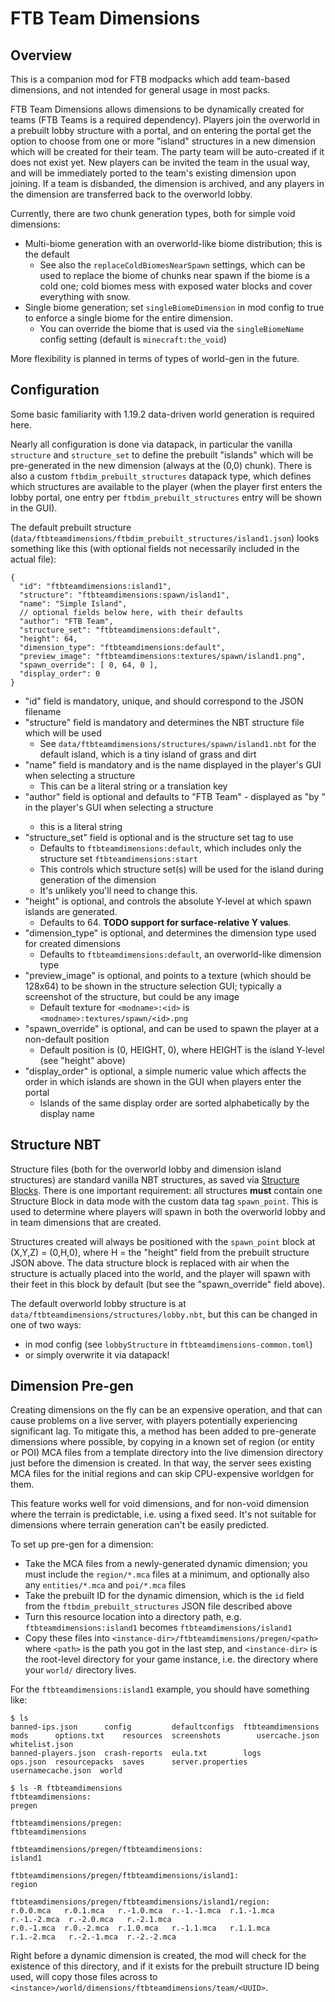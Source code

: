 # FTB Team Dimensions

## Overview

This is a companion mod for FTB modpacks which add team-based dimensions, and not intended for general usage in
most packs.

FTB Team Dimensions allows dimensions to be dynamically created for teams (FTB Teams is a required dependency).
Players join the overworld in a prebuilt lobby structure with a portal, and on entering the portal get the option
to choose from one or more "island" structures in a new dimension which will be created for their team. The party team
will be auto-created if it does not exist yet. New players can be invited the team in the usual way, and will be
immediately ported to the team's existing dimension upon joining. If a team is disbanded, the dimension is archived,
and any players in the dimension are transferred back to the overworld lobby.

Currently, there are two chunk generation types, both for simple void dimensions:

* Multi-biome generation with an overworld-like biome distribution; this is the default
  * See also the `replaceColdBiomesNearSpawn` settings, which can be used to replace the biome of chunks near spawn if the biome is a cold one; cold biomes mess with exposed water blocks and cover everything with snow.
* Single biome generation; set `singleBiomeDimension` in mod config to true to enforce a single biome for the entire dimension.
  * You can override the biome that is used via the `singleBiomeName` config setting (default is `minecraft:the_void`)

More flexibility is planned in terms of types of world-gen in the future.

## Configuration

Some basic familiarity with 1.19.2 data-driven world generation is required here.

Nearly all configuration is done via datapack, in particular the vanilla `structure` and `structure_set` to define the
prebuilt "islands" which will be pre-generated in the new dimension (always at the (0,0) chunk).  There is also a custom
`ftbdim_prebuilt_structures` datapack type, which defines which structures are available to the player (when the player
first enters the lobby portal, one entry per `ftbdim_prebuilt_structures` entry will be shown in the GUI).

The default prebuilt structure (`data/ftbteamdimensions/ftbdim_prebuilt_structures/island1.json`) looks something like this (with optional
fields not necessarily included in the actual file):

```json5
{
  "id": "ftbteamdimensions:island1",
  "structure": "ftbteamdimensions:spawn/island1",
  "name": "Simple Island",
  // optional fields below here, with their defaults
  "author": "FTB Team",
  "structure_set": "ftbteamdimensions:default",
  "height": 64,
  "dimension_type": "ftbteamdimensions:default",
  "preview_image": "ftbteamdimensions:textures/spawn/island1.png",
  "spawn_override": [ 0, 64, 0 ],
  "display_order": 0
}
```

* "id" field is mandatory, unique, and should correspond to the JSON filename
* "structure" field is mandatory and determines the NBT structure file which will be used
  * See `data/ftbteamdimensions/structures/spawn/island1.nbt` for the default island, which is a tiny island of grass and dirt
* "name" field is mandatory and is the name displayed in the player's GUI when selecting a structure
  * This can be a literal string or a translation key
* "author" field is optional and defaults to "FTB Team" - displayed as "by <author>" in the player's GUI when selecting a structure
  * this is a literal string
* "structure_set" field is optional and is the structure set tag to use
  * Defaults to `ftbteamdimensions:default`, which includes only the structure set `ftbteamdimensions:start`
  * This controls which structure set(s) will be used for the island during generation of the dimension
  * It's unlikely you'll need to change this.
* "height" is optional, and controls the absolute Y-level at which spawn islands are generated.
  * Defaults to 64. **TODO support for surface-relative Y values**.
* "dimension_type" is optional, and determines the dimension type used for created dimensions
  * Defaults to `ftbteamdimensions:default`, an overworld-like dimension type
* "preview_image" is optional, and points to a texture (which should be 128x64) to be shown in the structure selection GUI; typically a screenshot of the structure, but could be any image
  * Default texture for `<modname>:<id>` is `<modname>:textures/spawn/<id>.png`
* "spawn_override" is optional, and can be used to spawn the player at a non-default position
  * Default position is (0, HEIGHT, 0), where HEIGHT is the island Y-level (see "height" above)
* "display_order" is optional, a simple numeric value which affects the order in which islands are shown in the GUI when players enter the portal
  * Islands of the same display order are sorted alphabetically by the display name

## Structure NBT

Structure files (both for the overworld lobby and dimension island structures) are standard vanilla NBT structures, as saved
via [Structure Blocks](https://minecraft.fandom.com/wiki/Structure_Block).
There is one important requirement: all structures **must** contain one Structure Block in data mode with the custom data 
tag `spawn_point`. This is used to determine where players will spawn in both the overworld lobby and in team dimensions
that are created.

Structures created will always be positioned with the `spawn_point` block at (X,Y,Z) = (0,H,0), where H = the "height" 
field from the prebuilt structure JSON above. The data structure block is replaced with air when the structure is
actually placed into the world, and the player will spawn with their feet in this block by default (but see the
"spawn_override" field above).

The default overworld lobby structure is at `data/ftbteamdimensions/structures/lobby.nbt`, but this can be changed 
in one of two ways:
* in mod config (see `lobbyStructure` in `ftbteamdimensions-common.toml`)
* or simply overwrite it via datapack!

## Dimension Pre-gen

Creating dimensions on the fly can be an expensive operation, and that can cause problems on a live server, with players
potentially experiencing significant lag. To mitigate this, a method has been added to pre-generate dimensions where 
possible, by copying in a known set of region (or entity or POI) MCA files from a template directory into the live
dimension directory just before the dimension is created. In that way, the server sees existing MCA files for the
initial regions and can skip CPU-expensive worldgen for them.

This feature works well for void dimensions, and for non-void dimension where the terrain is predictable, i.e. using
a fixed seed. It's not suitable for dimensions where terrain generation can't be easily predicted.

To set up pre-gen for a dimension:
* Take the MCA files from a newly-generated dynamic dimension; you must include the `region/*.mca` files at a minimum, and optionally also any `entities/*.mca` and `poi/*.mca` files
* Take the prebuilt ID for the dynamic dimension, which is the `id` field from the `ftbdim_prebuilt_structures` JSON file described above
* Turn this resource location into a directory path, e.g. `ftbteamdimensions:island1` becomes `ftbteamdimensions/island1`
* Copy these files into `<instance-dir>/ftbteamdimensions/pregen/<path>` where `<path>` is the path you got in the last step, and `<instance-dir>` is the root-level directory for your game instance, i.e. the directory where your `world/` directory lives.

For the `ftbteamdimensions:island1` example, you should have something like:

```
$ ls
banned-ips.json      config         defaultconfigs  ftbteamdimensions  mods      options.txt    resources  screenshots        usercache.json      whitelist.json
banned-players.json  crash-reports  eula.txt        logs               ops.json  resourcepacks  saves      server.properties  usernamecache.json  world

$ ls -R ftbteamdimensions
ftbteamdimensions:
pregen

ftbteamdimensions/pregen:
ftbteamdimensions

ftbteamdimensions/pregen/ftbteamdimensions:
island1

ftbteamdimensions/pregen/ftbteamdimensions/island1:
region

ftbteamdimensions/pregen/ftbteamdimensions/island1/region:
r.0.0.mca   r.0.1.mca   r.-1.0.mca  r.-1.-1.mca  r.1.-1.mca  r.-1.-2.mca  r.-2.0.mca   r.-2.1.mca
r.0.-1.mca  r.0.-2.mca  r.1.0.mca   r.-1.1.mca   r.1.1.mca   r.1.-2.mca   r.-2.-1.mca  r.-2.-2.mca
```

Right before a dynamic dimension is created, the mod will check for the existence of this directory, and if it exists for the
prebuilt structure ID being used, will copy those files across to `<instance>/world/dimensions/ftbteamdimensions/team/<UUID>`.
